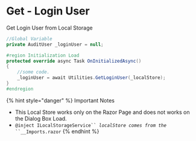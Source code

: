 # Get - Login User

Get Login User from Local Storage

```csharp
//Global Variable
private AuditUser _loginUser = null;

#region Initialization Load
protected override async Task OnInitializedAsync()
{
	//some code.
	_loginUser = await Utilities.GetLoginUser(_localStore);	
}
#endregion

```

{% hint style="danger" %}
Important Notes

* This Local Store works only on the Razor Page and does not works on the Dialog Box Load.
* `@inject ILocalStorageService`` `_`localStore comes from the`_` ``__Imports.razor`
{% endhint %}

